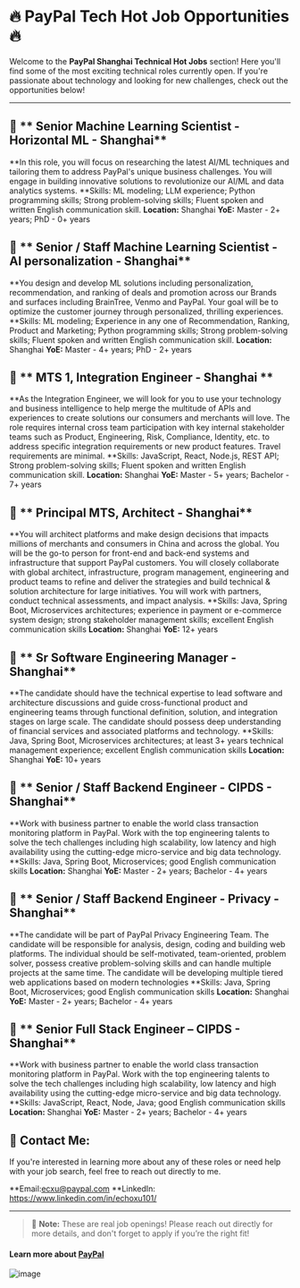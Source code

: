 # 🔥 PayPal Tech Hot Job Opportunities 🔥

Welcome to the **PayPal Shanghai Technical Hot Jobs** section! Here you'll find some of the most exciting technical roles currently open. If you're passionate about technology and looking for new challenges, check out the opportunities below!

---

## 📜 ** Senior Machine Learning Scientist - Horizontal ML - Shanghai** 
**In this role, you will focus on researching the latest AI/ML techniques and tailoring them to address PayPal's unique business challenges. You will engage in building innovative solutions to revolutionize our AI/ML and data analytics systems.
**Skills: ML modeling; LLM experience; Python programming skills; Strong problem-solving skills; Fluent spoken and written English communication skill.
**Location:** Shanghai 
**YoE:** Master - 2+ years; PhD - 0+ years

## 📜 ** Senior / Staff Machine Learning Scientist - AI personalization - Shanghai** 
**You design and develop ML solutions including personalization, recommendation, and ranking of deals and promotion across our Brands and surfaces including BrainTree, Venmo and PayPal. Your goal will be to optimize the customer journey through personalized, thrilling experiences.
**Skills: ML modeling; Experience in any one of Recommendation, Ranking, Product and Marketing; Python programming skills; Strong problem-solving skills; Fluent spoken and written English communication skill.
**Location:** Shanghai 
**YoE:** Master - 4+ years; PhD - 2+ years

## 📜 ** MTS 1, Integration Engineer - Shanghai ** 
**As the Integration Engineer, we will look for you to use your technology and business intelligence to help merge the multitude of APIs and experiences to create solutions our consumers and merchants will love. The role requires internal cross team participation with key internal stakeholder teams such as Product, Engineering, Risk, Compliance, Identity, etc. to address specific integration requirements or new product features. Travel requirements are minimal.
**Skills: JavaScript, React, Node.js, REST API; Strong problem-solving skills; Fluent spoken and written English communication skill.
**Location:** Shanghai 
**YoE:** Master - 5+ years; Bachelor - 7+ years

## 📜 ** Principal MTS, Architect - Shanghai** 
**You will architect platforms and make design decisions that impacts millions of merchants and consumers in China and across the global. You will be the go-to person for front-end and back-end systems and infrastructure that support PayPal customers. You will closely collaborate with global architect, infrastructure, program management, engineering and product teams to refine and deliver the strategies and build technical & solution architecture for large initiatives. You will work with partners, conduct technical assessments, and impact analysis.
**Skills: Java, Spring Boot, Microservices architectures; experience in payment or e-commerce system design; strong stakeholder management skills; excellent English communication skills 
**Location:** Shanghai 
**YoE:** 12+ years

## 📜 ** Sr Software Engineering Manager - Shanghai** 
**The candidate should have the technical expertise to lead software and architecture discussions and guide cross-functional product and engineering teams through functional definition, solution, and integration stages on large scale. The candidate should possess deep understanding of financial services and associated platforms and technology.
**Skills: Java, Spring Boot, Microservices architectures; at least 3+ years technical management experience; excellent English communication skills 
**Location:** Shanghai 
**YoE:** 10+ years

## 📜 ** Senior / Staff Backend Engineer - CIPDS - Shanghai** 
**Work with business partner to enable the world class transaction monitoring platform in PayPal. Work with the top engineering talents to solve the tech challenges including high scalability, low latency and high availability using the cutting-edge micro-service and big data technology.
**Skills: Java, Spring Boot, Microservices; good English communication skills 
**Location:** Shanghai 
**YoE:** Master - 2+ years; Bachelor - 4+ years

## 📜 ** Senior / Staff Backend Engineer - Privacy - Shanghai** 
**The candidate will be part of PayPal Privacy Engineering Team. The candidate will be responsible for analysis, design, coding and building web platforms. The individual should be self-motivated, team-oriented, problem solver, possess creative problem-solving skills and can handle multiple projects at the same time. The candidate will be developing multiple tiered web applications based on modern technologies
**Skills: Java, Spring Boot, Microservices; good English communication skills 
**Location:** Shanghai 
**YoE:** Master - 2+ years; Bachelor - 4+ years

## 📜 ** Senior Full Stack Engineer – CIPDS - Shanghai** 
**Work with business partner to enable the world class transaction monitoring platform in PayPal. Work with the top engineering talents to solve the tech challenges including high scalability, low latency and high availability using the cutting-edge micro-service and big data technology.
**Skills: JavaScript, React, Node, Java; good English communication skills 
**Location:** Shanghai 
**YoE:** Master - 2+ years; Bachelor - 4+ years


## 📩 Contact Me:
If you're interested in learning more about any of these roles or need help with your job search, feel free to reach out directly to me.

**Email:ecxu@paypal.com 
**LinkedIn: https://www.linkedin.com/in/echoxu101/

---

> 📌 **Note:** These are real job openings! Please reach out directly for more details, and don't forget to apply if you’re the right fit!


#### Learn more about [PayPal](https://www.paypal.com/us/webapps/mpp/about)

![image](https://github.com/Echoxu101/PayPal---Job-Openings/blob/master/0518%20AJS%20PayPal%20Singapore-07397.jpg)
